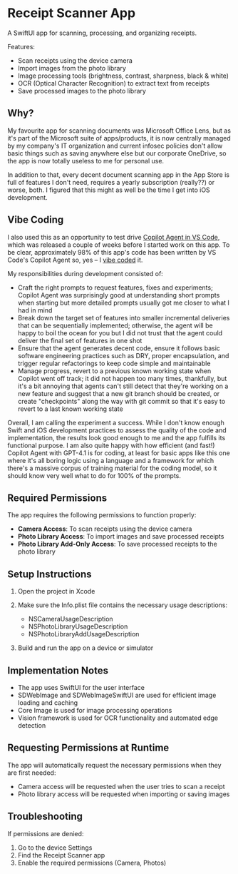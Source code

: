 # Receipt Scanner App

A SwiftUI app for scanning, processing, and organizing receipts.

Features:

- Scan receipts using the device camera
- Import images from the photo library
- Image processing tools (brightness, contrast, sharpness, black & white)
- OCR (Optical Character Recognition) to extract text from receipts
- Save processed images to the photo library

## Why?

My favourite app for scanning documents was Microsoft Office Lens, but as it's part of the Microsoft suite of apps/products, it is now centrally managed by my company's IT organization and current infosec policies don't allow basic things such as saving anywhere else but our corporate OneDrive, so the app is now totally useless to me for personal use.

In addition to that, every decent document scanning app in the App Store is full of features I don't need, requires a yearly subscription (really??) or worse, both. I figured that this might as well be the time I get into iOS development.

## Vibe Coding

I also used this as an opportunity to test drive [Copilot Agent in VS Code](https://code.visualstudio.com/docs/copilot/chat/chat-agent-mode), which was released a couple of weeks before I started work on this app. To be clear, approximately 98% of this app's code has been written by VS Code's Copilot Agent so, yes – I [vibe coded](https://en.wikipedia.org/wiki/Vibe_coding) it.

My responsibilities during development consisted of:

- Craft the right prompts to request features, fixes and experiments; Copilot Agent was surprisingly good at understanding short prompts when starting but more detailed prompts usually got me closer to what I had in mind
- Break down the target set of features into smaller incremental deliveries that can be sequentially implemented; otherwise, the agent will be happy to boil the ocean for you but I did not trust that the agent could deliver the final set of features in one shot 
- Ensure that the agent generates decent code, ensure it follows basic software engineering practices such as DRY, proper encapsulation, and trigger regular refactorings to keep code simple and maintainable
- Manage progress, revert to a previous known working state when Copilot went off track; it did not happen too many times, thankfully, but it's a bit annoying that agents can't still detect that they're working on a new feature and suggest that a new git branch should be created, or create "checkpoints" along the way with git commit so that it's easy to revert to a last known working state

Overall, I am calling the experiment a success. While I don't know enough Swift and iOS development practices to assess the quality of the code and implementation, the results look good enough to me and the app fulfills its functional purpose. I am also quite happy with how efficient (and fast!) Copilot Agent with GPT-4.1 is for coding, at least for basic apps like this one where it's all boring logic using a language and a framework for which there's a massive corpus of training material for the coding model, so it should know very well what to do for 100% of the prompts.

## Required Permissions

The app requires the following permissions to function properly:

- **Camera Access**: To scan receipts using the device camera
- **Photo Library Access**: To import images and save processed receipts
- **Photo Library Add-Only Access**: To save processed receipts to the photo library

## Setup Instructions

1. Open the project in Xcode
2. Make sure the Info.plist file contains the necessary usage descriptions:
   - NSCameraUsageDescription
   - NSPhotoLibraryUsageDescription
   - NSPhotoLibraryAddUsageDescription

3. Build and run the app on a device or simulator

## Implementation Notes

- The app uses SwiftUI for the user interface
- SDWebImage and SDWebImageSwiftUI are used for efficient image loading and caching
- Core Image is used for image processing operations
- Vision framework is used for OCR functionality and automated edge detection

## Requesting Permissions at Runtime

The app will automatically request the necessary permissions when they are first needed:
- Camera access will be requested when the user tries to scan a receipt
- Photo library access will be requested when importing or saving images

## Troubleshooting

If permissions are denied:
1. Go to the device Settings
2. Find the Receipt Scanner app
3. Enable the required permissions (Camera, Photos)
